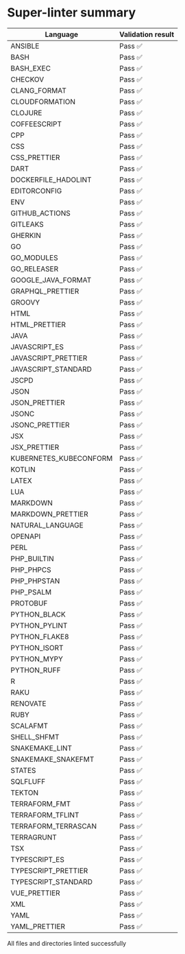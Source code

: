 # Super-linter summary

<!-- textlint-disable terminology -->
| Language               | Validation result |
| -----------------------|-------------------|
| ANSIBLE | Pass ✅ |
| BASH | Pass ✅ |
| BASH_EXEC | Pass ✅ |
| CHECKOV | Pass ✅ |
| CLANG_FORMAT | Pass ✅ |
| CLOUDFORMATION | Pass ✅ |
| CLOJURE | Pass ✅ |
| COFFEESCRIPT | Pass ✅ |
| CPP | Pass ✅ |
| CSS | Pass ✅ |
| CSS_PRETTIER | Pass ✅ |
| DART | Pass ✅ |
| DOCKERFILE_HADOLINT | Pass ✅ |
| EDITORCONFIG | Pass ✅ |
| ENV | Pass ✅ |
| GITHUB_ACTIONS | Pass ✅ |
| GITLEAKS | Pass ✅ |
| GHERKIN | Pass ✅ |
| GO | Pass ✅ |
| GO_MODULES | Pass ✅ |
| GO_RELEASER | Pass ✅ |
| GOOGLE_JAVA_FORMAT | Pass ✅ |
| GRAPHQL_PRETTIER | Pass ✅ |
| GROOVY | Pass ✅ |
| HTML | Pass ✅ |
| HTML_PRETTIER | Pass ✅ |
| JAVA | Pass ✅ |
| JAVASCRIPT_ES | Pass ✅ |
| JAVASCRIPT_PRETTIER | Pass ✅ |
| JAVASCRIPT_STANDARD | Pass ✅ |
| JSCPD | Pass ✅ |
| JSON | Pass ✅ |
| JSON_PRETTIER | Pass ✅ |
| JSONC | Pass ✅ |
| JSONC_PRETTIER | Pass ✅ |
| JSX | Pass ✅ |
| JSX_PRETTIER | Pass ✅ |
| KUBERNETES_KUBECONFORM | Pass ✅ |
| KOTLIN | Pass ✅ |
| LATEX | Pass ✅ |
| LUA | Pass ✅ |
| MARKDOWN | Pass ✅ |
| MARKDOWN_PRETTIER | Pass ✅ |
| NATURAL_LANGUAGE | Pass ✅ |
| OPENAPI | Pass ✅ |
| PERL | Pass ✅ |
| PHP_BUILTIN | Pass ✅ |
| PHP_PHPCS | Pass ✅ |
| PHP_PHPSTAN | Pass ✅ |
| PHP_PSALM | Pass ✅ |
| PROTOBUF | Pass ✅ |
| PYTHON_BLACK | Pass ✅ |
| PYTHON_PYLINT | Pass ✅ |
| PYTHON_FLAKE8 | Pass ✅ |
| PYTHON_ISORT | Pass ✅ |
| PYTHON_MYPY | Pass ✅ |
| PYTHON_RUFF | Pass ✅ |
| R | Pass ✅ |
| RAKU | Pass ✅ |
| RENOVATE | Pass ✅ |
| RUBY | Pass ✅ |
| SCALAFMT | Pass ✅ |
| SHELL_SHFMT | Pass ✅ |
| SNAKEMAKE_LINT | Pass ✅ |
| SNAKEMAKE_SNAKEFMT | Pass ✅ |
| STATES | Pass ✅ |
| SQLFLUFF | Pass ✅ |
| TEKTON | Pass ✅ |
| TERRAFORM_FMT | Pass ✅ |
| TERRAFORM_TFLINT | Pass ✅ |
| TERRAFORM_TERRASCAN | Pass ✅ |
| TERRAGRUNT | Pass ✅ |
| TSX | Pass ✅ |
| TYPESCRIPT_ES | Pass ✅ |
| TYPESCRIPT_PRETTIER | Pass ✅ |
| TYPESCRIPT_STANDARD | Pass ✅ |
| VUE_PRETTIER | Pass ✅ |
| XML | Pass ✅ |
| YAML | Pass ✅ |
| YAML_PRETTIER | Pass ✅ |
<!-- textlint-enable terminology -->

All files and directories linted successfully
